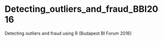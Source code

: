 # Detecting_outliers_and_fraud_BBI2016
Detecting outliers and fraud using R (Budapest BI Forum 2016)
